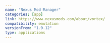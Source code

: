 ```yaml
---
name: "Nexus Mod Manager"
categories: [app]
link: https://www.nexusmods.com/about/vortex/
compatibility: emulation
versionFrom: "1.9.12"
type: applications
---
```


